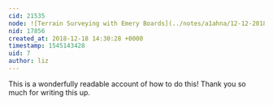 ```yaml
---
cid: 21535
node: ![Terrain Surveying with Emery Boards](../notes/a1ahna/12-12-2018/terrain-surveying-with-emery-boards)
nid: 17856
created_at: 2018-12-18 14:30:28 +0000
timestamp: 1545143428
uid: 7
author: liz
---
```


 This is a wonderfully readable account of how to do this! Thank you so much for writing this up. 
